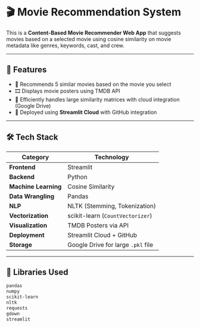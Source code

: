 # 🎬 Movie Recommendation System

This is a **Content-Based Movie Recommender Web App** that suggests movies based on a selected movie using cosine similarity on movie metadata like genres, keywords, cast, and crew.



---

## 📌 Features

- 🧠 Recommends 5 similar movies based on the movie you select
- 🎞️ Displays movie posters using TMDB API
- 📂 Efficiently handles large similarity matrices with cloud integration (Google Drive)
- 🚀 Deployed using **Streamlit Cloud** with GitHub integration

---

## 🛠️ Tech Stack

| Category | Technology |
|---------|------------|
| **Frontend** | Streamlit |
| **Backend** | Python |
| **Machine Learning** | Cosine Similarity |
| **Data Wrangling** | Pandas |
| **NLP** | NLTK (Stemming, Tokenization) |
| **Vectorization** | scikit-learn (`CountVectorizer`) |
| **Visualization** | TMDB Posters via API |
| **Deployment** | Streamlit Cloud + GitHub |
| **Storage** | Google Drive for large `.pkl` file |

---

## 🧪 Libraries Used

```bash
pandas
numpy
scikit-learn
nltk
requests
gdown
streamlit
